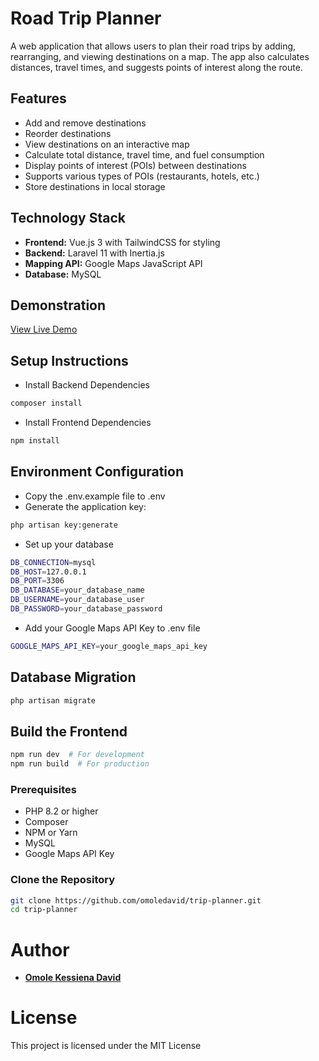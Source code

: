 # Road Trip Planner

A web application that allows users to plan their road trips by adding, rearranging, and viewing destinations on a map. The app also calculates distances, travel times, and suggests points of interest along the route.

## Features

- Add and remove destinations
- Reorder destinations
- View destinations on an interactive map
- Calculate total distance, travel time, and fuel consumption
- Display points of interest (POIs) between destinations
- Supports various types of POIs (restaurants, hotels, etc.)
- Store destinations in local storage

## Technology Stack

- **Frontend:** Vue.js 3 with TailwindCSS for styling
- **Backend:** Laravel 11 with Inertia.js
- **Mapping API:** Google Maps JavaScript API
- **Database:** MySQL


## Demonstration
<a href="http://trip-planner.designsamples.online/" >View Live Demo</a>

## Setup Instructions

- Install Backend Dependencies

```bash
composer install
```

- Install Frontend Dependencies

```bash
npm install
```
## Environment Configuration

- Copy the .env.example file to .env
- Generate the application key:
```bash
php artisan key:generate
```
- Set up your database
```bash
DB_CONNECTION=mysql
DB_HOST=127.0.0.1
DB_PORT=3306
DB_DATABASE=your_database_name
DB_USERNAME=your_database_user
DB_PASSWORD=your_database_password
```
- Add your Google Maps API Key to .env file
```bash
GOOGLE_MAPS_API_KEY=your_google_maps_api_key
```

## Database Migration
```bash
php artisan migrate
```

## Build the Frontend
```bash
npm run dev  # For development
npm run build  # For production
```

### Prerequisites

- PHP 8.2 or higher
- Composer
- NPM or Yarn
- MySQL
- Google Maps API Key

### Clone the Repository

```bash
git clone https://github.com/omoledavid/trip-planner.git
cd trip-planner
```

# Author

- <a href="https://designsamples.online">**Omole Kessiena David** </a>

# License

This project is licensed under the MIT License
